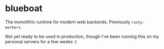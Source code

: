 # blueboat

The monolithic runtime for modern web backends. Previously `rusty-workers`.

Not yet ready to be used in production, though I've been running this on my personal servers for a few weeks :)
